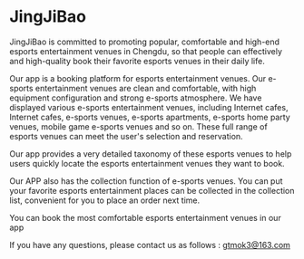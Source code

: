 # JingJiBao

JingJiBao is committed to promoting popular, comfortable and high-end esports entertainment venues in Chengdu, so that people can effectively and high-quality book their favorite esports venues in their daily life.

Our app is a booking platform for esports entertainment venues. Our e-sports entertainment venues are clean and comfortable, with high equipment configuration and strong e-sports atmosphere. We have displayed various e-sports entertainment venues, including Internet cafes, Internet cafes, e-sports venues, e-sports apartments, e-sports home party venues, mobile game e-sports venues and so on. These full range of esports venues can meet the user's selection and reservation.

Our app provides a very detailed taxonomy of these esports venues to help users quickly locate the esports entertainment venues they want to book.

Our APP also has the collection function of e-sports venues. You can put your favorite esports entertainment places can be collected in the collection list, convenient for you to place an order next time.

You can book the most comfortable esports entertainment venues in our app

If you have any questions, please contact us as follows : gtmok3@163.com
